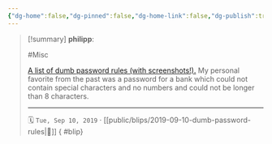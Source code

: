 ```yaml
---
{"dg-home":false,"dg-pinned":false,"dg-home-link":false,"dg-publish":true,"type":"blip","created-date":"2019-09-10T00:00:00","disabled rules":["yaml-title","yaml-title-alias","file-name-heading"],"title":"philipp @ 2019-09-10","dg-permalink":"2019/09/10/dumb-password-rules/","updated-date":"2025-04-30T22:27:35","dg-path":"blips/2019-09-10-dumb-password-rules.md","permalink":"/2019/09/10/dumb-password-rules/","dgPassFrontmatter":true,"created":"2019-09-10T00:00:00","updated":"2025-04-30T22:27:35"}
---
```


> [!summary] **philipp**:
>
> #Misc
>
> [A list of dumb password rules (with screenshots!).](https://github.com/dumb-password-rules/dumb-password-rules) My personal favorite from the past was a password for a bank which could not contain special characters and no numbers and could not be longer than 8 characters.
> - - -
>
> 🗓️ `Tue, Sep 10, 2019` · [[public/blips/2019-09-10-dumb-password-rules\|🔗]]
{ #blip}

